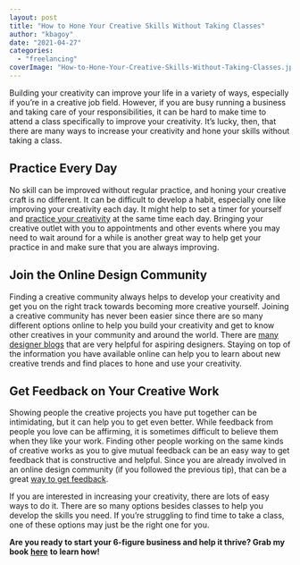 ```yaml
---
layout: post
title: "How to Hone Your Creative Skills Without Taking Classes"
author: "kbagoy"
date: "2021-04-27"
categories: 
  - "freelancing"
coverImage: "How-to-Hone-Your-Creative-Skills-Without-Taking-Classes.jpg"
---
```


Building your creativity can improve your life in a variety of ways, especially if you’re in a creative job field. However, if you are busy running a business and taking care of your responsibilities, it can be hard to make time to attend a class specifically to improve your creativity. It’s lucky, then, that there are many ways to increase your creativity and hone your skills without taking a class.

## **Practice Every Day**

No skill can be improved without regular practice, and honing your creative craft is no different. It can be difficult to develop a habit, especially one like improving your creativity each day. It might help to set a timer for yourself and [practice your creativity](https://99designs.com/blog/creative-thinking/how-to-be-more-creative/) at the same time each day. Bringing your creative outlet with you to appointments and other events where you may need to wait around for a while is another great way to help get your practice in and make sure that you are always improving.

## **Join the Online Design Community**

Finding a creative community always helps to develop your creativity and get you on the right track towards becoming more creative yourself. Joining a creative community has never been easier since there are so many different options online to help you build your creativity and get to know other creatives in your community and around the world. There are [many designer blogs](https://trydesignlab.com/blog/top-ux-design-blogs/) that are very helpful for aspiring designers. Staying on top of the information you have available online can help you to learn about new creative trends and find places to hone and use your creativity.

## **Get Feedback on Your Creative Work**

Showing people the creative projects you have put together can be intimidating, but it can help you to get even better. While feedback from people you love can be affirming, it is sometimes difficult to believe them when they like your work. Finding other people working on the same kinds of creative works as you to give mutual feedback can be an easy way to get feedback that is constructive and helpful. Since you are already involved in an online design community (if you followed the previous tip), that can be a great [way to get feedback](https://trydesignlab.com/blog/how-to-ask-for-design-feedback-10-top-tips/).

If you are interested in increasing your creativity, there are lots of easy ways to do it. There are so many options besides classes to help you develop the skills you need. If you’re struggling to find time to take a class, one of these options may just be the right one for you.

**Are you ready to start your 6-figure business and help it thrive? Grab my book** [**here**](https://go.katebagoy.com/ebook) **to learn how!**
